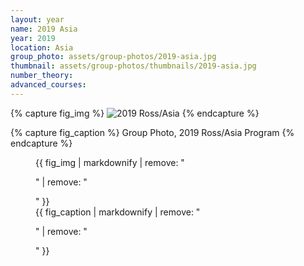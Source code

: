 ```yaml
---
layout: year
name: 2019 Asia
year: 2019
location: Asia
group_photo: assets/group-photos/2019-asia.jpg
thumbnail: assets/group-photos/thumbnails/2019-asia.jpg
number_theory:
advanced_courses:
---
```

{% capture fig_img %}
![2019 Ross/Asia](/assets/group-photos/2019-asia.jpg)
{% endcapture %}

{% capture fig_caption %}
Group Photo, 2019 Ross/Asia Program
{% endcapture %}

<figure>
  {{ fig_img | markdownify | remove: "<p>" | remove: "</p>" }}
  <figcaption>{{ fig_caption | markdownify | remove: "<p>" | remove: "</p>" }}</figcaption>
</figure>
